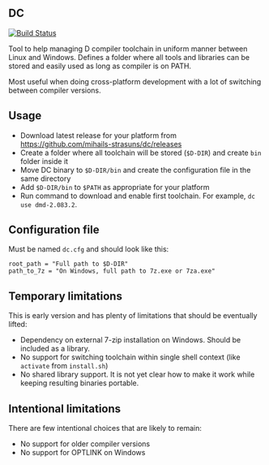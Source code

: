 ## DC

[![Build Status](https://dev.azure.com/mihails-strasuns/github/_apis/build/status/mihails-strasuns.dc?branchName=master)](https://dev.azure.com/mihails-strasuns/github/_build/latest?definitionId=2?branchName=master)

Tool to help managing D compiler toolchain in uniform manner between Linux and Windows. Defines
a folder where all tools and libraries can be stored and easily used as long as compiler is on PATH.

Most useful when doing cross-platform development with a lot of switching between compiler versions.

## Usage

- Download latest release for your platform from https://github.com/mihails-strasuns/dc/releases
- Create a folder where all toolchain will be stored (`$D-DIR`) and create `bin` folder inside it
- Move DC binary to `$D-DIR/bin` and create the configuration file in the same directory
- Add `$D-DIR/bin` to `$PATH` as appropriate for your platform
- Run command to download and enable first toolchain. For example, `dc use dmd-2.083.2`.

## Configuration file

Must be named `dc.cfg` and should look like this:

```
root_path = "Full path to $D-DIR"
path_to_7z = "On Windows, full path to 7z.exe or 7za.exe"
```

## Temporary limitations

This is early version and has plenty of limitations that should be eventually lifted:

- Dependency on external 7-zip installation on Windows. Should be included as a library.
- No support for switching toolchain within single shell context (like `activate` from `install.sh`)
- No shared library support. It is not yet clear how to make it work while keeping resulting binaries portable.

## Intentional limitations

There are few intentional choices that are likely to remain:

- No support for older compiler versions
- No support for OPTLINK on Windows
